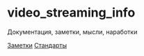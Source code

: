 # video_streaming_info
Документация, заметки, мысли, наработки

[Заметки](docs/notes/index.md)
[Стандарты](docs/standarts/index.md)